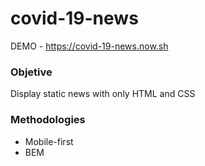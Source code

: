 # covid-19-news
DEMO - https://covid-19-news.now.sh

### Objetive

Display static news with only HTML and CSS 

### Methodologies

- Mobile-first
- BEM 
